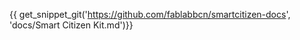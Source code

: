 {{ get_snippet_git('https://github.com/fablabbcn/smartcitizen-docs', 'docs/Smart Citizen Kit.md')}}

